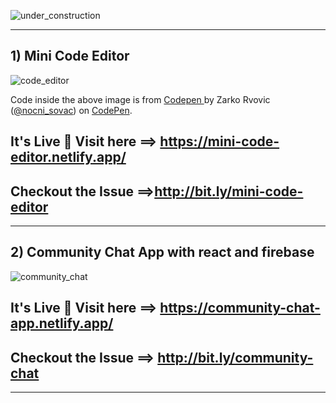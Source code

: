 ![under_construction](https://user-images.githubusercontent.com/37651620/93677983-a7942e00-facc-11ea-8b6d-b57e73dc73bf.png)

---
## 1) Mini Code Editor
![code_editor](https://user-images.githubusercontent.com/37651620/93988236-32647980-fda8-11ea-9052-3238ea4a42b2.png)

<span>Code inside the above image is from <a href="https://codepen.io/nocni_sovac/pen/poyabaB">
Codepen </a> by Zarko Rvovic (<a href="https://codepen.io/nocni_sovac">@nocni_sovac</a>)
on <a href="https://codepen.io">CodePen</a>.</span>


## It's Live 🎉 Visit here ==> https://mini-code-editor.netlify.app/
## Checkout the Issue ==>http://bit.ly/mini-code-editor
---

## 2) Community Chat App with react and firebase
![community_chat](https://user-images.githubusercontent.com/37651620/94143516-a7f74500-fe8f-11ea-9105-188e31f1d62a.png)

## It's Live 🎉 Visit here ==> https://community-chat-app.netlify.app/
## Checkout the Issue ==> http://bit.ly/community-chat
---
